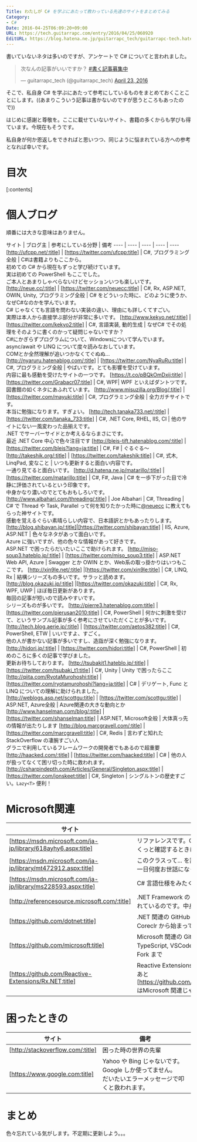 ```yaml
---
Title: わたしが C# を学ぶにあたって教わっている先達のサイトをまとめてみる
Category:
- C#
Date: 2016-04-25T06:09:20+09:00
URL: https://tech.guitarrapc.com/entry/2016/04/25/060920
EditURL: https://blog.hatena.ne.jp/guitarrapc_tech/guitarrapc-tech.hatenablog.com/atom/entry/6653812171392779955
---
```


書いていないネタは多いのですが、アンケートで C# についてと言われました。

<blockquote class="twitter-tweet" data-lang="en"><p lang="ja" dir="ltr">次なんの記事がいいですか？ <a href="https://twitter.com/hashtag/%E6%9B%B8%E3%81%8F%E8%A8%98%E4%BA%8B%E5%8B%9F%E9%9B%86%E4%B8%AD?src=hash">#書く記事募集中</a></p>&mdash; guitarrapc_tech (@guitarrapc_tech) <a href="https://twitter.com/guitarrapc_tech/status/723679140012912640">April 23, 2016</a></blockquote>
<script async src="//platform.twitter.com/widgets.js" charset="utf-8"></script>

そこで、私自身 C# を学ぶにあたって参考にしているものをまとめておくことことにします。((あまりこういう記事は書かないのですが思うところもあったので))

はじめに感謝と尊敬を。ここに載せていないサイト、書籍の多くからも学びも得ています。今現在もそうです。

私自身が何か恩返しをできればと思いつつ、同じように悩まれている方への参考となれば幸いです。

# 目次

[:contents]

# 個人ブログ

順番には大きな意味はありません。

サイト | ブログ主 | 参考にしている分野 | 備考
---- | ---- | ---- | ---- | ----
[http://ufcpp.net/:title] | [https://twitter.com/ufcpp:title] | C#, プログラミング全般 | C#は書籍よりもここから。<br/>初めての C# から現在もずっと学び続けています。<br/>実は初めての PowerShell もここでした。<br/>ご本人とあまりしゃべらないけどセッションいつも楽しいです。
[http://neue.cc/:title] | [https://twitter.com/neuecc:title] | C#, Rx, ASP.NET, OWIN, Unity, プログラミング全般 | C# をどういった時に、どのように使うか、なぜC#なのかを学んでいます。<br/>C# じゃなくても言語を問わない実装の違い、理由にも詳しくてすごい。<br/>実際は本人から直接学ぶ部分が非常に多いです。
[http://www.kekyo.net/:title] | [https://twitter.com/kekyo2:title] | C#, 言語実装, 動的生成 | なぜC# でその処理をそのように書くのかって疑問じゃないですか？<br/>C#にかぎらずプログラムについて、Windowsについて学んでいます。<br/>async/await や LINQ について度々読みなおしています。<br/>COMとか全然理解が追いつかなくてぐぬぬ...
[http://nyaruru.hatenablog.com/:title] | [https://twitter.com/NyaRuRu:title] | C#, プログラミング全般 | やばいです。とても影響を受けています。<br/>内容に最も感動を受けたサイトの一つです。
[https://t.co/pBQkOmDxij:title] | [https://twitter.com/Grabacr07:title] | C#, WPF| WPF といえばダントツです。<br/>図書館の如くネタにあふれています。
[http://www.misuzilla.org/Blog/:title] | [https://twitter.com/mayuki:title] | C#, プログラミング全般 | 全力ガチサイトです。<br/>本当に勉強になります。すぎょい。
[http://tech.tanaka733.net/:title] | [https://twitter.com/tanaka_733:title] | C#, .NET Core, RHEL, IIS, CI | 他のサイトにない一風変わった品揃えです。<br/>.NET でサーバーサイドとか考えるならまさにです。<br/>最近 .NET Core 中心で色々注目です
[http://bleis-tift.hatenablog.com/:title] | [https://twitter.com/bleis?lang=ja:title] | C#, F# | ぐるぐる～
[http://takeshik.org/:title] | [https://twitter.com/takeshik:title] | C#, 式木, LinqPad, 変なこと | いつも更新すると面白い内容です。<br/>一通り見てると面白いです。
[http://d.hatena.ne.jp/matarillo/:title] | [https://twitter.com/matarillo:title] | C#, F#, Java | C# を一歩下がった目で冷静に評価されているという印象です。<br/>中身かなり濃いのでとてもおもしろいです。
[http://www.albahari.com/threading/:title] | Joe Albahari | C#, Threading | C# で Thread や Task, Parallel って何を知りたかった時に[@neuecc](https://twitter.com/neuecc) に教えてもらった神サイトです。<br/>感動を覚えるぐらい素晴らしい内容で、日本語訳とかもあったりします。
[http://blog.shibayan.jp/:title]|[https://twitter.com/shibayan:title] | IIS, Azure, ASP.NET | 色々なネタがあって面白いです。<br/>Azure に強いですが、他の色々な情報があって好きです。<br/>ASP.NET で困ったらだいたいここで助けられます。
[http://miso-soup3.hateblo.jp/:title] | [https://twitter.com/miso_soup3:title] | ASP.NET Web API, Azure | Swagger とか OWIN とか、Web系の取っ掛かりはいつもここです。
[http://xin9le.net/:title] |[https://twitter.com/xin9le:title] | C#, LINQ, Rx | 結構シリーズもの多いです。サラッと読めます。
[http://blog.okazuki.jp/:title] |[https://twitter.com/okazuki:title] | C#, Rx, WPF, UWP | ほぼ毎日更新があります。<br/>毎回の記事が短いので読みやすいです。<br/>シリーズものが多いです。
[http://pierre3.hatenablog.com:title] | [https://twitter.com/pierusan2010:title] | C#, PowerShell | 何かに刺激を受けて、というサンプル記事が多く参考にさせていただくことが多いです。
[http://tech.blog.aerie.jp/:title] | [https://twitter.com/aetos382:title] | C#, PowerShell, ETW | いいですよ、すごく。<br/>他の人が書かない記事が多いですし、造詣が深く勉強になります。
[http://hidori.jp/:title] | [https://twitter.com/hidori:title] | C#, PowerShell | 初めのころに多くの記事で学びました。<br/>更新お待ちしております。
[http://tsubakit1.hateblo.jp/:title] | [https://twitter.com/tsubaki_t1:title] | C#, Unity | Unity で困ったらここ
[http://qiita.com/RyotaMurohoshi:title] | [https://twitter.com/ryotamurohoshi?lang=ja:title] | C# | デリゲート, Func と LINQ についての理解に助けられました。
[http://weblogs.asp.net/scottgu:title] | [https://twitter.com/scottgu:title] | ASP.NET, Azure全般 | Azure関連の大きな動向とか
[http://www.hanselman.com/blog/:title] | [https://twitter.com/shanselman:title] | ASP.NET, Microsoft全般 | 大体真っ先の情報が出たりします
[http://blog.marcgravell.com/:title] | [https://twitter.com/marcgravell:title] | C#, Redis | 言わずと知れた StackOverflow の凄腕すごい人 <br/>グラニで利用しているフレームワークの開発者でもあるので超重要
[http://haacked.com/:title] | [https://twitter.com/haacked:title] | C# | 他の人が扱ってなくて困リ切った時に救われます。
[http://csharpindepth.com/Articles/General/Singleton.aspx:title] | [https://twitter.com/jonskeet:title] | C#, Singleton | シングルトンの歴史すごい。```Lazy<T>``` 便利！





# Microsoft関連

サイト | 備考
---- | ----
[https://msdn.microsoft.com/ja-jp/library/618ayhy6.aspx:title] | リファレンスです。C# でこれどうだっけ？をさくっと確認するときに
[https://msdn.microsoft.com/ja-jp/library/mt472912.aspx:title] | このクラスって... を調べるならここです。<br/>一日何度お世話になっていることか
[https://msdn.microsoft.com/ja-jp/library/ms228593.aspx:title] | C# 言語仕様をみたくなったら
[http://referencesource.microsoft.com/:title] | .NET Framework のリファレンスソースが公開されているのです。中身みれるの最高
[https://github.com/dotnet:title] | .NET 関連の GitHub リポジトリです。Roslynm Coreclr から始まって色々みるのです
[https://github.com/microsoft:title] | Microsoft 関連の GitHub リポジトリです。TypeScript, VSCode, MSBuild から docker のFork まで
[https://github.com/Reactive-Extensions/Rx.NET:title] | Reactive Extensions (Rx) ならここ<br/>あと [https://github.com/ReactiveX/RxJava/wiki:title] はMicrosoft 関連じゃないですが、Rx の絵が親切


# 困ったときの

サイト | 備考
---- | ----
[http://stackoverflow.com/:title] | 困った時の世界の先輩
[https://www.google.com:title] | Yahoo や Bing じゃないです。Google しか使ってません。<br/>だいたいエラーメッセージで叩くと救われます。


# まとめ

色々忘れている気がします。不定期に更新しよう。。。
